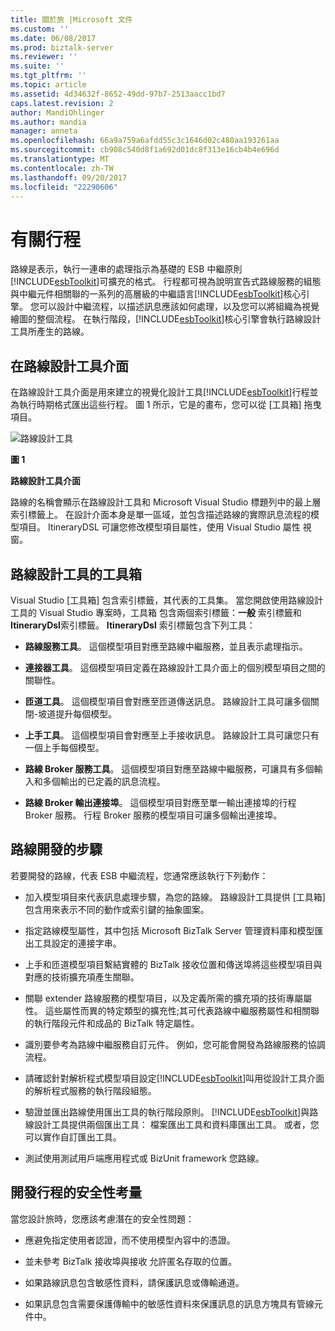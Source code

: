 ```yaml
---
title: 關於旅 |Microsoft 文件
ms.custom: ''
ms.date: 06/08/2017
ms.prod: biztalk-server
ms.reviewer: ''
ms.suite: ''
ms.tgt_pltfrm: ''
ms.topic: article
ms.assetid: 4d34632f-8652-49dd-97b7-2513aacc1bd7
caps.latest.revision: 2
author: MandiOhlinger
ms.author: mandia
manager: anneta
ms.openlocfilehash: 66a9a759a6afdd55c3c1646d02c480aa193261aa
ms.sourcegitcommit: cb908c540d8f1a692d01dc8f313e16cb4b4e696d
ms.translationtype: MT
ms.contentlocale: zh-TW
ms.lasthandoff: 09/20/2017
ms.locfileid: "22290606"
---
```

# <a name="about-itineraries"></a>有關行程
路線是表示，執行一連串的處理指示為基礎的 ESB 中繼原則[!INCLUDE[esbToolkit](../includes/esbtoolkit-md.md)]可擴充的格式。 行程都可視為說明宣告式路線服務的組態與中繼元件相關聯的一系列的高層級的中繼語言[!INCLUDE[esbToolkit](../includes/esbtoolkit-md.md)]核心引擎。 您可以設計中繼流程，以描述訊息應該如何處理，以及您可以將組織為視覺繪圖的整個流程。 在執行階段，[!INCLUDE[esbToolkit](../includes/esbtoolkit-md.md)]核心引擎會執行路線設計工具所產生的路線。  
  
## <a name="the-itinerary-designer-surface"></a>在路線設計工具介面  
 在路線設計工具介面是用來建立的視覺化設計工具[!INCLUDE[esbToolkit](../includes/esbtoolkit-md.md)]行程並為執行時期格式匯出這些行程。 圖 1 所示，它是的畫布，您可以從 [工具箱] 拖曳項目。  
  
 ![路線設計工具](../esb-toolkit/media/ch5-itinerarydesigner.gif "Ch5 ItineraryDesigner")  
  
 **圖 1**  
  
 **路線設計工具介面**  
  
 路線的名稱會顯示在路線設計工具和 Microsoft Visual Studio 標題列中的最上層索引標籤上。 在設計介面本身是單一區域，並包含描述路線的實際訊息流程的模型項目。 ItineraryDSL 可讓您修改模型項目屬性，使用 Visual Studio 屬性 視窗。  
  
## <a name="itinerary-designer-toolbox"></a>路線設計工具的工具箱  
 Visual Studio [工具箱] 包含索引標籤，其代表的工具集。 當您開啟使用路線設計工具的 Visual Studio 專案時，工具箱 包含兩個索引標籤：**一般** 索引標籤和**ItineraryDsl**索引標籤。 **ItineraryDsl**  索引標籤包含下列工具：  
  
-   **路線服務工具**。 這個模型項目對應至路線中繼服務，並且表示處理指示。  
  
-   **連接器工具**。 這個模型項目定義在路線設計工具介面上的個別模型項目之間的關聯性。  
  
-   **匝道工具**。 這個模型項目會對應至匝道傳送訊息。 路線設計工具可讓多個關閉-坡道提升每個模型。  
  
-   **上手工具**。 這個模型項目會對應至上手接收訊息。 路線設計工具可讓您只有一個上手每個模型。  
  
-   **路線 Broker 服務工具**。 這個模型項目對應至路線中繼服務，可讓具有多個輸入和多個輸出的已定義的訊息流程。  
  
-   **路線 Broker 輸出連接埠**。 這個模型項目對應至單一輸出連接埠的行程 Broker 服務。 行程 Broker 服務的模型項目可讓多個輸出連接埠。  
  
## <a name="steps-in-itinerary-development"></a>路線開發的步驟  
 若要開發的路線，代表 ESB 中繼流程，您通常應該執行下列動作：  
  
-   加入模型項目來代表訊息處理步驟，為您的路線。 路線設計工具提供 [工具箱] 包含用來表示不同的動作或索引鍵的抽象圖案。  
  
-   指定路線模型屬性，其中包括 Microsoft BizTalk Server 管理資料庫和模型匯出工具設定的連接字串。  
  
-   上手和匝道模型項目繫結實體的 BizTalk 接收位置和傳送埠將這些模型項目與對應的技術擴充項產生關聯。  
  
-   關聯 extender 路線服務的模型項目，以及定義所需的擴充項的技術專屬屬性。 這些屬性而異的特定類型的擴充性;其可代表路線中繼服務屬性和相關聯的執行階段元件和成品的 BizTalk 特定屬性。  
  
-   識別要參考為路線中繼服務自訂元件。 例如，您可能會開發為路線服務的協調流程。  
  
-   請確認針對解析程式模型項目設定[!INCLUDE[esbToolkit](../includes/esbtoolkit-md.md)]叫用從設計工具介面的解析程式服務的執行階段組態。  
  
-   驗證並匯出路線使用匯出工具的執行階段原則。 [!INCLUDE[esbToolkit](../includes/esbtoolkit-md.md)]與路線設計工具提供兩個匯出工具： 檔案匯出工具和資料庫匯出工具。 或者，您可以實作自訂匯出工具。  
  
-   測試使用測試用戶端應用程式或 BizUnit framework 您路線。  
  
## <a name="security-considerations-for-developing-itineraries"></a>開發行程的安全性考量  
 當您設計旅時，您應該考慮潛在的安全性問題：  
  
-   應避免指定使用者認證，而不使用模型內容中的憑證。  
  
-   並未參考 BizTalk 接收埠與接收 允許匿名存取的位置。  
  
-   如果路線訊息包含敏感性資料，請保護訊息或傳輸通道。  
  
-   如果訊息包含需要保護傳輸中的敏感性資料來保護訊息的訊息方塊具有管線元件中。